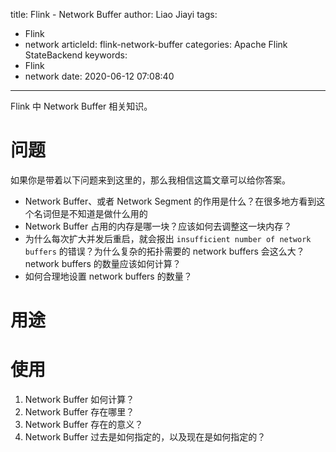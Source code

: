 title: Flink - Network Buffer
author: Liao Jiayi
tags:
  - Flink
  - network
articleId: flink-network-buffer
categories: Apache Flink StateBackend
keywords:
  - Flink
  - network
date: 2020-06-12 07:08:40
---
Flink 中 Network Buffer 相关知识。

# 问题

如果你是带着以下问题来到这里的，那么我相信这篇文章可以给你答案。

* Network Buffer、或者 Network Segment 的作用是什么？在很多地方看到这个名词但是不知道是做什么用的
* Network Buffer 占用的内存是哪一块？应该如何去调整这一块内存？
* 为什么每次扩大并发后重启，就会报出 `insufficient number of network buffers` 的错误？为什么复杂的拓扑需要的 network buffers 会这么大？network buffers 的数量应该如何计算？
* 如何合理地设置 network buffers 的数量？

# 用途


# 使用

1. Network Buffer 如何计算？
2. Network Buffer 存在哪里？
3. Network Buffer 存在的意义？
4. Network Buffer 过去是如何指定的，以及现在是如何指定的？